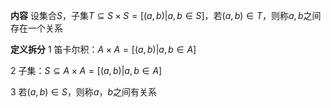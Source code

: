 **内容**
设集合$S$，子集$T\subseteq S\times S=[(a,b)|a,b\in S]$，若$(a,b)\in T$，则称$a,b$之间存在一个关系

**定义拆分**
1 笛卡尔积：$A\times A=[(a,b)|a,b\in A]$

2 子集：$S\subseteq A\times A=[(a,b)|a,b\in A]$

3 若$(a,b)\in S$，则称$a，b$之间有关系